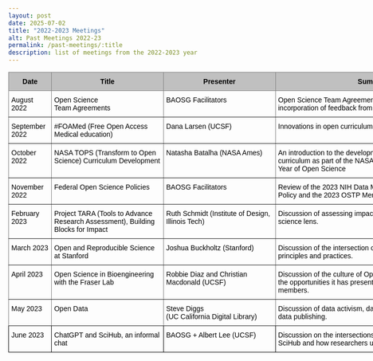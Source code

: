 ```yaml
---
layout: post
date: 2025-07-02
title: "2022-2023 Meetings"
alt: Past Meetings 2022-23
permalink: /past-meetings/:title
description: list of meetings from the 2022-2023 year
---
```


<div align = "center">

<style type="text/css">
.tg  {border-collapse:collapse;border-spacing:0;}
.tg td{border-color:black;border-style:solid;border-width:1px;font-family:Arial, sans-serif;font-size:14px;
  overflow:hidden;padding:10px 5px;word-break:normal;}
.tg th{border-color:black;border-style:solid;border-width:1px;font-family:Arial, sans-serif;font-size:14px;
  font-weight:normal;overflow:hidden;padding:10px 5px;word-break:normal;}
.tg .tg-34fe{background-color:#c0c0c0;border-color:inherit;text-align:center;vertical-align:top}
.tg .tg-zlqz{background-color:#c0c0c0;border-color:inherit;font-weight:bold;text-align:center;vertical-align:top}
.tg .tg-0pky{border-color:inherit;text-align:left;vertical-align:top}
.tg .tg-0lax{text-align:left;vertical-align:top}
</style>
<table class="tg" style="undefined;table-layout: fixed; width: 931px"><colgroup>
<col style="width: 86px">
<col style="width: 225px">
<col style="width: 225px">
<col style="width: 395px">
</colgroup>
<thead>
  <tr>
    <th class="tg-zlqz"><span style="font-style:normal;text-decoration:none;color:#000;background-color:transparent">Date</span></th>
    <th class="tg-zlqz"><span style="font-style:normal;text-decoration:none;color:#000;background-color:transparent">Title</span></th>
    <th class="tg-34fe"><span style="font-weight:bold;font-style:normal;text-decoration:none;color:#000;background-color:transparent">Presenter</span></th>
    <th class="tg-34fe"><span style="font-weight:bold;font-style:normal;text-decoration:none;color:#000;background-color:transparent">Summary</span></th>
  </tr></thead>
<tbody>
  <tr>
    <td class="tg-0pky"><span style="font-weight:400;font-style:normal;text-decoration:none;color:#000;background-color:transparent">August 2022</span></td>
    <td class="tg-0pky"><span style="font-weight:400;font-style:normal;text-decoration:none;color:#000;background-color:transparent">Open Science </span><br><span style="font-weight:400;font-style:normal;text-decoration:none;color:#000;background-color:transparent">Team Agreements</span></td>
    <td class="tg-0pky"><span style="font-weight:400;font-style:normal;text-decoration:none;color:#000;background-color:transparent">BAOSG Facilitators</span></td>
    <td class="tg-0pky"><span style="font-weight:400;font-style:normal;text-decoration:none;color:#000;background-color:transparent">Open Science Team Agreements Template discussion and incorporation of feedback from attendees</span></td>
  </tr>
  <tr>
    <td class="tg-0pky"><span style="font-weight:400;font-style:normal;text-decoration:none;color:#000;background-color:transparent">September 2022</span></td>
    <td class="tg-0pky"><span style="font-weight:400;font-style:normal;text-decoration:none;color:#000;background-color:transparent">#FOAMed (Free Open Access Medical education)</span></td>
    <td class="tg-0pky"><span style="font-weight:400;font-style:normal;text-decoration:none;color:#000;background-color:transparent">Dana Larsen (UCSF)</span></td>
    <td class="tg-0pky"><span style="font-weight:400;font-style:normal;text-decoration:none;color:#000;background-color:transparent">Innovations in open curriculum for nephrology students</span></td>
  </tr>
  <tr>
    <td class="tg-0pky"><span style="font-weight:400;font-style:normal;text-decoration:none;color:#000;background-color:transparent">October 2022</span></td>
    <td class="tg-0pky"><span style="font-weight:400;font-style:normal;text-decoration:none;color:#000;background-color:transparent">NASA TOPS (Transform to Open Science) Curriculum Development</span></td>
    <td class="tg-0pky"><span style="font-weight:400;font-style:normal;text-decoration:none;color:#000;background-color:transparent">Natasha Batalha (NASA Ames)</span></td>
    <td class="tg-0pky"><span style="font-weight:400;font-style:normal;text-decoration:none;color:#000;background-color:transparent">An introduction to the development of an open science curriculum as part of the NASA TOPS initiative for the 2023 Year of Open Science</span></td>
  </tr>
  <tr>
    <td class="tg-0pky"><span style="font-weight:400;font-style:normal;text-decoration:none;color:#000;background-color:transparent">November 2022</span></td>
    <td class="tg-0pky"><span style="font-weight:400;font-style:normal;text-decoration:none;color:#000;background-color:transparent">Federal Open Science Policies</span></td>
    <td class="tg-0pky"><span style="font-weight:400;font-style:normal;text-decoration:none;color:#000;background-color:transparent">BAOSG Facilitators</span></td>
    <td class="tg-0pky"><span style="font-weight:400;font-style:normal;text-decoration:none;color:#000;background-color:transparent">Review of the 2023 NIH Data Management and Sharing Policy and the 2023 OSTP Memo </span></td>
  </tr>
  <tr>
    <td class="tg-0pky"><span style="font-weight:400;font-style:normal;text-decoration:none;color:#000;background-color:transparent">February 2023</span></td>
    <td class="tg-0pky"><span style="font-weight:400;font-style:normal;text-decoration:none;color:#000;background-color:transparent">Project TARA (Tools to Advance Research Assessment), Building Blocks for Impact</span></td>
    <td class="tg-0pky"><span style="font-weight:400;font-style:normal;text-decoration:none;color:#000;background-color:transparent">Ruth Schmidt (Institute of Design, Illinois Tech)</span></td>
    <td class="tg-0pky"><span style="font-weight:400;font-style:normal;text-decoration:none;color:#000;background-color:transparent">Discussion of assessing impactful research through an open science lens. </span></td>
  </tr>
  <tr>
    <td class="tg-0pky"><span style="font-weight:400;font-style:normal;text-decoration:none;color:#000;background-color:transparent">March 2023</span></td>
    <td class="tg-0pky"><span style="font-weight:400;font-style:normal;text-decoration:none;color:#000;background-color:transparent">Open and Reproducible Science at Stanford</span></td>
    <td class="tg-0pky"><span style="font-weight:400;font-style:normal;text-decoration:none;color:#000;background-color:transparent">Joshua Buckholtz (Stanford)</span></td>
    <td class="tg-0pky"><span style="font-weight:400;font-style:normal;text-decoration:none;color:#000;background-color:transparent">Discussion of the intersection of DEI and Open Science principles and practices. </span></td>
  </tr>
  <tr>
    <td class="tg-0pky"><span style="font-weight:400;font-style:normal;text-decoration:none;color:#000;background-color:transparent">April 2023</span></td>
    <td class="tg-0pky"><span style="font-weight:400;font-style:normal;text-decoration:none;color:#000;background-color:transparent">Open Science in Bioengineering with the Fraser Lab</span></td>
    <td class="tg-0pky"><span style="font-weight:400;font-style:normal;text-decoration:none;color:#000;background-color:transparent">Robbie Diaz and Christian Macdonald (UCSF)</span></td>
    <td class="tg-0pky"><span style="font-weight:400;font-style:normal;text-decoration:none;color:#000;background-color:transparent">Discussion of the culture of Open Science in the Fraser Lab, the opportunities it has presented and impact it has had on members.</span></td>
  </tr>
  <tr>
    <td class="tg-0pky"><span style="font-weight:400;font-style:normal;text-decoration:none;color:#000;background-color:transparent">May 2023</span></td>
    <td class="tg-0pky"><span style="font-weight:400;font-style:normal;text-decoration:none;color:#000;background-color:transparent">Open Data</span></td>
    <td class="tg-0pky"><span style="font-weight:400;font-style:normal;text-decoration:none;color:#000;background-color:transparent">Steve Diggs</span><br><span style="font-weight:400;font-style:normal;text-decoration:none;color:#000;background-color:transparent">(UC California Digital Library)</span></td>
    <td class="tg-0pky"><span style="font-weight:400;font-style:normal;text-decoration:none;color:#000;background-color:transparent">Discussion of data activism, data loss, and the four steps in data publishing.</span></td>
  </tr>
  <tr>
    <td class="tg-0lax"><span style="font-weight:400;font-style:normal;text-decoration:none;color:#000;background-color:transparent">June 2023</span></td>
    <td class="tg-0lax"><span style="font-weight:400;font-style:normal;text-decoration:none;color:#000;background-color:transparent">ChatGPT and SciHub, an informal chat</span></td>
    <td class="tg-0lax"><span style="font-weight:400;font-style:normal;text-decoration:none;color:#000;background-color:transparent">BAOSG + Albert Lee (UCSF)</span></td>
    <td class="tg-0lax"><span style="font-weight:400;font-style:normal;text-decoration:none;color:#000;background-color:transparent">Discussion on the intersections between ChatGPT and SciHub and how researchers use them to find information.</span></td>
  </tr>
</tbody></table>

</div>